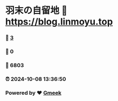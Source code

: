 # 羽末の自留地 :link: https://blog.linmoyu.top 
### :page_facing_up: [3](https://blog.linmoyu.top/tag.html) 
### :speech_balloon: 0 
### :hibiscus: 6803 
### :alarm_clock: 2024-10-08 13:36:50 
### Powered by :heart: [Gmeek](https://github.com/Meekdai/Gmeek)
